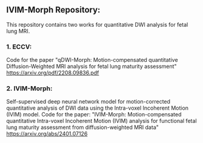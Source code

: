 ## IVIM-Morph Repository: 

This repository contains two works for quantitative DWI analysis for fetal lung MRI.

### 1. ECCV:
Code for the paper "qDWI-Morph: Motion-compensated quantitative Diffusion-Weighted MRI analysis for fetal lung maturity assessment"
https://arxiv.org/pdf/2208.09836.pdf

### 2. IVIM-Morph:
Self-supervised deep neural network model for motion-corrected quantitative analysis of DWI data using the Intra-voxel Incoherent Motion (IVIM) model.
Code for the paper: "IVIM-Morph: Motion-compensated quantitative Intra-voxel Incoherent Motion (IVIM) analysis for functional fetal lung maturity assessment from diffusion-weighted MRI data"
https://arxiv.org/abs/2401.07126
